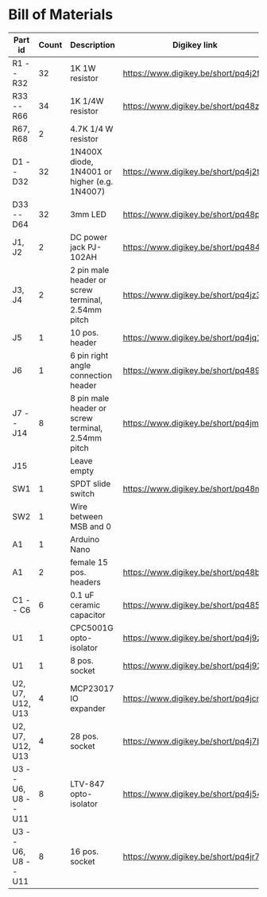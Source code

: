 # Bill of Materials

| Part id | Count | Description | Digikey link |
| --- | --- | --- | --- |
| R1 -- R32 | 32 | 1K 1W resistor | https://www.digikey.be/short/pq4j2f |
| R33 -- R66 | 34 | 1K 1/4W resistor | https://www.digikey.be/short/pq48zp |
| R67, R68 | 2 | 4.7K 1/4 W resistor | |
| D1 -- D32 | 32 | 1N400X diode, 1N4001 or higher (e.g. 1N4007) | https://www.digikey.be/short/pq4j2t |
| D33 -- D64 | 32 | 3mm LED | https://www.digikey.be/short/pq48pp |
| J1, J2 | 2 | DC power jack PJ-102AH | https://www.digikey.be/short/pq484m |
| J3, J4 | 2 | 2 pin male header or screw terminal, 2.54mm pitch | https://www.digikey.be/short/pq4jz3 |
| J5 | 1 | 10 pos. header | https://www.digikey.be/short/pq4jq1 | 
| J6 | 1 | 6 pin right angle connection header | https://www.digikey.be/short/pq489b |
| J7 -- J14 | 8 | 8 pin male header or screw terminal, 2.54mm pitch | https://www.digikey.be/short/pq4jmn |
| J15 | | Leave empty | |
| SW1 | 1 | SPDT slide switch | https://www.digikey.be/short/pq48mf |
| SW2 | 1 | Wire between MSB and 0 | |
| A1 | 1 | Arduino Nano | |
| A1 | 2 | female 15 pos. headers | https://www.digikey.be/short/pq48b5 |
| C1 -- C6 | 6 | 0.1 uF ceramic capacitor | https://www.digikey.be/short/pq4857 |
| U1 | 1 | CPC5001G opto-isolator | https://www.digikey.be/short/pq4j9z |
| U1 | 1 | 8 pos. socket | https://www.digikey.be/short/pq4j92 |
| U2, U7, U12, U13 | 4 | MCP23017 IO expander | https://www.digikey.be/short/pq4jcn |
| U2, U7, U12, U13 | 4 | 28 pos. socket | https://www.digikey.be/short/pq4j7b |
| U3 -- U6, U8 -- U11 | 8 | LTV-847 opto-isolator | https://www.digikey.be/short/pq4j54 |
| U3 -- U6, U8 -- U11 | 8 | 16 pos. socket | https://www.digikey.be/short/pq4jr7 |
